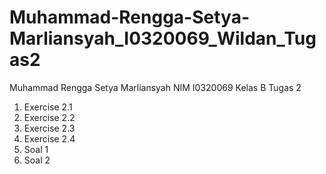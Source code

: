 # Muhammad-Rengga-Setya-Marliansyah_I0320069_Wildan_Tugas2
Muhammad Rengga Setya Marliansyah
NIM I0320069
Kelas B
Tugas 2
1. Exercise 2.1
2. Exercise 2.2
3. Exercise 2.3
4. Exercise 2.4
5. Soal 1
6. Soal 2
